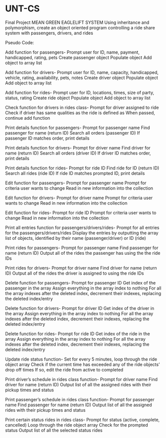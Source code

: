 # UNT-CS
Final Project
MEAN GREEN EAGLELIFT SYSTEM
Using inheritance and polymorphism, create an object oriented program controlling a ride share system with passengers, drivers, and rides

Pseudo Code:

Add function for passengers-
Prompt user for ID, name, payment, handicapped, rating, pets
Create passenger object
Populate object
Add object to array list

Add function for drivers-
Prompt user for ID, name, capacity, handicapped, vehicle, rating, availability, pets, notes
Create driver object
Populate object
Add object to array list

Add function for rides-
Prompt user for ID, locations, times, size of party, status, rating
Create ride object
Populate object
Add object to array list

Check function for drivers in rides class-
Prompt for driver assigned to ride
Check if driver has same qualities as the ride is defined as
When passed, continue add function

Print details function for passengers-
Prompt for passenger name
Find passenger for name (return ID)
Search all orders (passenger ID)
If passenger ID matches order, print details

Print details function for drivers-
Prompt for driver name
Find driver for name (return ID)
Search all orders (driver ID)
If driver ID matches order, print details

Print details function for rides-
Prompt for ride ID
Find ride for ID (return ID)
Search all rides (ride ID)
If ride ID matches prompted ID, print details

Edit function for passengers-
Prompt for passenger name
Prompt for criteria user wants to change
Read in new information into the collection

Edit function for drivers-
Prompt for driver name
Prompt for criteria user wants to change
Read in new information into the collection

Edit function for rides-
Prompt for ride ID
Prompt for criteria user wants to change
Read in new information into the collection

Print all entries function for passengers/drivers/rides-
Prompt for all entries for the passengers/drivers/rides
Display the entries by outputting the array list of objects, identified by their name (passenger/driver) or ID (ride)

Print rides for passengers-
Prompt for passenger name
Find passenger for name (return ID)
Output all of the rides the passenger has using the the ride IDs

Print rides for drivers-
Prompt for driver name
Find driver for name (return ID)
Output all of the rides the driver is assigned to using the ride IDs

Delete function for passengers-
Prompt for passenger ID
Get index of the passenger in the array
Assign everything in the array index to nothing
For all the array indexes after the deleted index, decrement their indexes, replacing the deleted index/entry

Delete function for drivers-
Prompt for driver ID
Get index of the driver in the array
Assign everything in the array index to nothing
For all the array indexes after the deleted index, decrement their indexes, replacing the deleted index/entry

Delete function for rides-
Prompt for ride ID
Get index of the ride in the array
Assign everything in the array index to nothing
For all the array indexes after the deleted index, decrement their indexes, replacing the deleted index/entry

Update ride status function-
Set for every 5 minutes, loop through the ride object array
Check if the current time has exceeded any of the ride objects’ drop off times
If so, edit the ride from active to completed

Print driver’s schedule in rides class function-
Prompt for driver name
Find driver for name (return ID)
Output list of all the assigned rides with their pickup times and status

Print passenger’s schedule in rides class function-
Prompt for passenger name
Find passenger for name (return ID)
Output list of all the assigned rides with their pickup times and status

Print certain status rides in rides class-
Prompt for status (active, complete, cancelled)
Loop through the ride object array
Check for the prompted status
Output list of all the selected status rides

